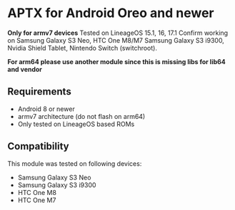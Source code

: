 # APTX for Android Oreo and newer

**Only for armv7 devices**
Tested on LineageOS 15.1, 16, 17.1
Confirm working on Samsung Galaxy S3 Neo, HTC One M8/M7 Samsung Galaxy S3 i9300, Nvidia Shield Tablet, Nintendo Switch (switchroot).

**For arm64 please use another module since this is missing libs for lib64 and vendor**

## Requirements
- Android 8 or newer
- armv7 architecture (do not flash on arm64)
- Only tested on LineageOS based ROMs

## Compatibility
This module was tested on following devices:
- Samsung Galaxy S3 Neo
- Samsung Galaxy S3 i9300
- HTC One M8
- HTC One M7

